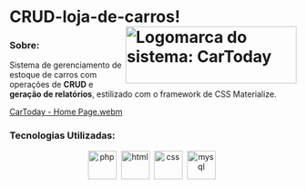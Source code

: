 # CRUD-loja-de-carros! <img src="https://user-images.githubusercontent.com/73439911/177026529-54acb166-f52e-4b60-96d2-6414be382194.png" alt="Logomarca do sistema: CarToday" height="100" width="300" align="right"/>

### Sobre:

<p>Sistema de gerenciamento de estoque de carros com operações de <strong>CRUD</strong> e <strong>geração de relatórios</strong>, estilizado com o framework de CSS Materialize.<p>

[CarToday - Home Page.webm](https://user-images.githubusercontent.com/73439911/177026325-847b8892-9070-4ad2-90ca-b1bcd6506659.webm)

### Tecnologias Utilizadas:

<div align="center">
  <img src="https://user-images.githubusercontent.com/73439911/176926256-a90c72af-21ab-45a2-86c9-5c1028fdd482.svg" alt="php" height="50" width="50"/>&nbsp;
  <img src="https://user-images.githubusercontent.com/73439911/176584004-4ae4d895-875d-4368-996f-d3e29835e306.svg" alt="html" height="50" width="50"/>&nbsp;
  <img src="https://user-images.githubusercontent.com/73439911/176584178-3e67282b-0a66-4846-a152-4045012cb713.svg" alt="css" height="50" width="50"/>&nbsp;
  <img src="https://user-images.githubusercontent.com/73439911/176584329-56924e91-e560-4c8e-921d-c0eabd6b481e.svg" alt="mysql" height="50" width="50"/>&nbsp;
</div>
